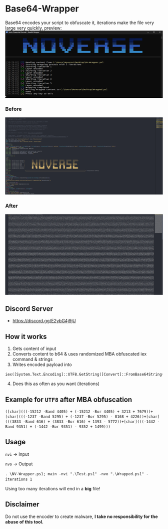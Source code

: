 # Base64-Wrapper
Base64 encodes your script to obfuscate it, iterations make the file very large very quickly, preview:
![b64pre](https://github.com/5Noxi/Base64-Wrapper/blob/main/NV-B64.png?raw=true)
### Before
![before](https://github.com/5Noxi/Base64-Wrapper/blob/main/Before.png?raw=true) 
### After
![after](https://github.com/5Noxi/Base64-Wrapper/blob/main/After.png?raw=true)

## Discord Server 
- https://discord.gg/E2ybG4j9jU

## How it works
1. Gets content of input
2. Converts content to b64 & uses randomized MBA obfuscated iex command & strings
3. Writes encoded payload into
```
iex([System.Text.Encoding]::UTF8.GetString([Convert]::FromBase64String(b64payload)))
```
4. Does this as often as you want (iterations)

## Example for `UTF8` after MBA obfuscation
```
([char](((-15212 -Band 4405) + (-15212 -Bor 4405) + 3213 + 7679))+[char](((-1237 -Band 5295) + (-1237 -Bor 5295) - 8168 + 4226))+[char](((3833 -Band 616) + (3833 -Bor 616) + 1393 - 5772))+[char](((-1442 -Band 9351) + (-1442 -Bor 9351) - 9352 + 1499)))
```

## Usage
`nvi` -> Input

`nvo` -> Output

`. \NV-Wrapper.ps1; main -nvi ".\Test.ps1" -nvo ".\Wrapped.ps1" -iterations 1`

Using too many iterations will end in a **big** file!


## Disclaimer
Do not use the encoder to create malware, **I take no responsibility for the abuse of this tool.**
